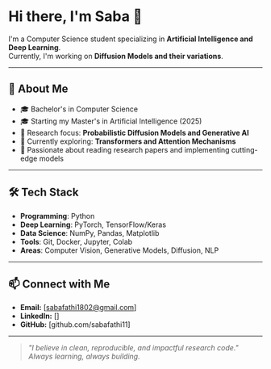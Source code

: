 # Hi there, I'm Saba 👋

I'm a Computer Science student specializing in **Artificial Intelligence and Deep Learning**.  
Currently, I'm working on **Diffusion Models and their variations**.

---

## 🔬 About Me
- 🎓 Bachelor's in Computer Science  
- 🎓 Starting my Master's in Artificial Intelligence (2025)  
- 🔭 Research focus: **Probabilistic Diffusion Models and Generative AI**  
- 🌱 Currently exploring: **Transformers and Attention Mechanisms**  
- 📖 Passionate about reading research papers and implementing cutting-edge models  

---

## 🛠️ Tech Stack
- **Programming**: Python
- **Deep Learning**: PyTorch, TensorFlow/Keras
- **Data Science**: NumPy, Pandas, Matplotlib
- **Tools**: Git, Docker, Jupyter, Colab
- **Areas**: Computer Vision, Generative Models, Diffusion, NLP

---

## 📫 Connect with Me
- **Email:** [sabafathi1802@gmail.com]
- **LinkedIn:** []
- **GitHub:** [github.com/sabafathi11]

---

> _"I believe in clean, reproducible, and impactful research code."_  
> _Always learning, always building._
